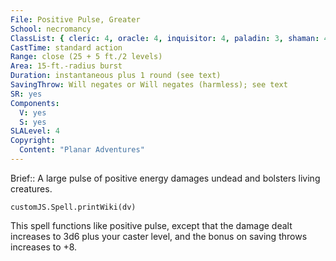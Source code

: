 ```yaml
---
File: Positive Pulse, Greater
School: necromancy
ClassList: { cleric: 4, oracle: 4, inquisitor: 4, paladin: 3, shaman: 4, sorcerer: 4, wizard: 4, spiritualist: 4, summoner: 3, witch: 4 }
CastTime: standard action
Range: close (25 + 5 ft./2 levels)
Area: 15-ft.-radius burst
Duration: instantaneous plus 1 round (see text)
SavingThrow: Will negates or Will negates (harmless); see text
SR: yes
Components:
  V: yes
  S: yes
SLALevel: 4
Copyright:
  Content: "Planar Adventures"
---
```

Brief:: A large pulse of positive energy damages undead and bolsters living creatures.

```dataviewjs
customJS.Spell.printWiki(dv)
```

This spell functions like positive pulse, except that the damage dealt increases to 3d6 plus your caster level, and the bonus on saving throws increases to +8.
